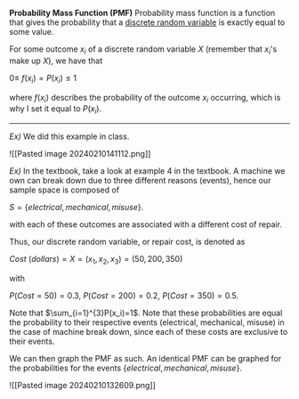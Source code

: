 
**Probability Mass Function (PMF)**
Probability mass function is a function that gives the probability that a [discrete random variable](https://en.wikipedia.org/wiki/Discrete_random_variable "Discrete random variable") is exactly equal to some value.

For some outcome $x_i$ of a discrete random variable $X$ (remember that $x_i$'s make up $X$), we have that

$0\leq~f(x_i)=P(x_i)\leq1$

where $f(x_i)$ describes the probability of the outcome $x_i$ occurring, which is why I set it equal to $P(x_i)$.

---

*Ex)*
We did this example in class.

![[Pasted image 20240210141112.png]]

*Ex)*
In the textbook, take a look at example 4 in the textbook. A machine we own can break down due to three different reasons (events), hence our sample space is composed of

$S=\{electrical, mechanical, misuse\}$.

with each of these outcomes are associated with a different cost of repair. 

Thus, our discrete random variable, or repair cost, is denoted as

$Cost~(dollars)=X=(x_1,x_2,x_3)=(50,200,350)$

with

$P(Cost = 50)=0.3$,
$P(Cost = 200)=0.2$,
$P(Cost = 350)=0.5$.

Note that $\sum_{i=1}^{3}P(x_i)=1$. Note that these probabilities are equal the probability to their respective events (electrical, mechanical, misuse) in the case of machine break down, since each of these costs are exclusive to their events.

We can then graph the PMF as such. An identical PMF can be graphed for the probabilities for the events $\{electrical, mechanical, misuse\}$.

![[Pasted image 20240210132609.png]]
